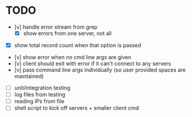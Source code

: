 # TODO
* [v] handle error stream from grep
    * [x] show errors from one server, not all
* [x] show total record count when that option is passed
* [v] show error when no cmd line args are given
* [v] client should exit with error if it can't connect to any servers
* [v] pass command line args individually (so user provided spaces are maintained)
* [ ] unit/integration testing
* [ ] log files from testing
* [ ] reading IPs from file
* [ ] shell script to kick off servers + smaller client cmd
